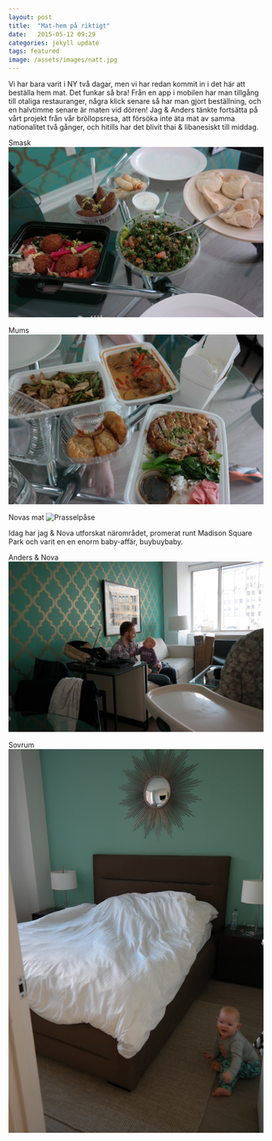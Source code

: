 ```yaml
---
layout: post
title:  "Mat-hem på riktigt"
date:   2015-05-12 09:29
categories: jekyll update
tags: featured
image: /assets/images/natt.jpg
---
```

Vi har bara varit i NY två dagar, men vi har redan kommit in i det här att beställa hem mat. Det funkar så bra! Från en app i mobilen har man tillgång till otaliga restauranger, några klick senare så har man gjort beställning, och en halvtimme senare är maten vid dörren! Jag & Anders tänkte fortsätta på vårt projekt från vår bröllopsresa, att försöka inte äta mat av samma nationalitet två gånger, och hitills har det blivit thai & libanesiskt till middag. 

Smask
![Libanesiskt!](/assets/images/libanesiskt.jpg "")

Mums
![Thai](/assets/images/thai.jpg "")

Novas mat
![Prasselpåse](/assets/images/novapåse.jpg "Prassel-påse")

Idag har jag & Nova utforskat närområdet, promerat runt Madison Square Park och varit en en enorm baby-affär, buybuybaby. 

Anders & Nova
![Anders & Nova](/assets/images/andersnovasoffa.jpg "Lek")

Sovrum
![](/assets/images/sovrum.jpg "")


